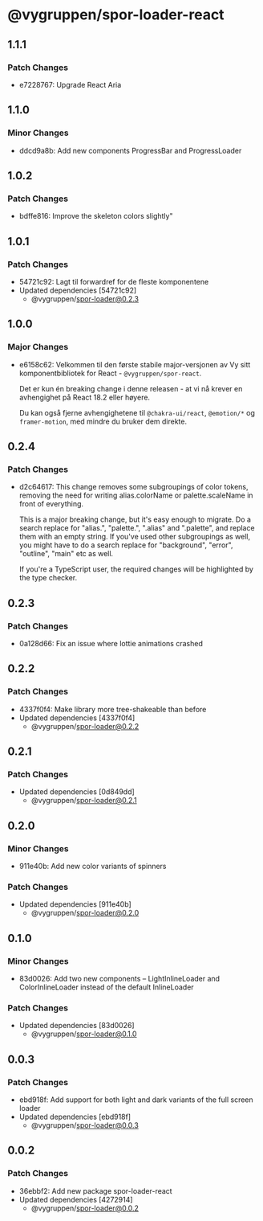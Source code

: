 # @vygruppen/spor-loader-react

## 1.1.1

### Patch Changes

- e7228767: Upgrade React Aria

## 1.1.0

### Minor Changes

- ddcd9a8b: Add new components ProgressBar and ProgressLoader

## 1.0.2

### Patch Changes

- bdffe816: Improve the skeleton colors slightly"

## 1.0.1

### Patch Changes

- 54721c92: Lagt til forwardref for de fleste komponentene
- Updated dependencies [54721c92]
  - @vygruppen/spor-loader@0.2.3

## 1.0.0

### Major Changes

- e6158c62: Velkommen til den første stabile major-versjonen av Vy sitt komponentbibliotek for React - `@vygruppen/spor-react`.

  Det er kun én breaking change i denne releasen - at vi nå krever en avhengighet på React 18.2 eller høyere.

  Du kan også fjerne avhengighetene til `@chakra-ui/react`, `@emotion/*` og `framer-motion`, med mindre du bruker dem direkte.

## 0.2.4

### Patch Changes

- d2c64617: This change removes some subgroupings of color tokens, removing the need for writing alias.colorName or palette.scaleName in front of everything.

  This is a major breaking change, but it's easy enough to migrate. Do a search replace for "alias.", "palette.", ".alias" and ".palette", and replace them with an empty string. If you've used other subgroupings as well, you might have to do a search replace for "background", "error", "outline", "main" etc as well.

  If you're a TypeScript user, the required changes will be highlighted by the type checker.

## 0.2.3

### Patch Changes

- 0a128d66: Fix an issue where lottie animations crashed

## 0.2.2

### Patch Changes

- 4337f0f4: Make library more tree-shakeable than before
- Updated dependencies [4337f0f4]
  - @vygruppen/spor-loader@0.2.2

## 0.2.1

### Patch Changes

- Updated dependencies [0d849dd]
  - @vygruppen/spor-loader@0.2.1

## 0.2.0

### Minor Changes

- 911e40b: Add new color variants of spinners

### Patch Changes

- Updated dependencies [911e40b]
  - @vygruppen/spor-loader@0.2.0

## 0.1.0

### Minor Changes

- 83d0026: Add two new components – LightInlineLoader and ColorInlineLoader instead of the default InlineLoader

### Patch Changes

- Updated dependencies [83d0026]
  - @vygruppen/spor-loader@0.1.0

## 0.0.3

### Patch Changes

- ebd918f: Add support for both light and dark variants of the full screen loader
- Updated dependencies [ebd918f]
  - @vygruppen/spor-loader@0.0.3

## 0.0.2

### Patch Changes

- 36ebbf2: Add new package spor-loader-react
- Updated dependencies [4272914]
  - @vygruppen/spor-loader@0.0.2
